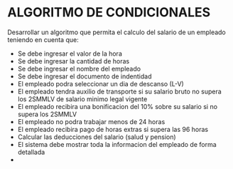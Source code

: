 # ALGORITMO DE CONDICIONALES

Desarrollar un algoritmo que permita el calculo del salario de un empleado teniendo en cuenta que:
- Se debe ingresar el valor de la hora
- Se debe ingresar la cantidad de horas
- Se debe ingresar el nombre del empleado
- Se debe ingresar el documento de indentidad
- El empleado podra seleccionar un dia de descanso (L-V)
- El empleado tendra auxilio de transporte si su salario bruto no supera los 2SMMLV de salario minimo legal vigente
- El empleado recibira una bonificacion del 10% sobre su salario si no supera los 2SMMLV
- El empleado no podra trabajar menos de 24 horas
- El empleado recibira pago de horas extras si supera las 96 horas
- Calcular las deducciones del salario (salud y pension)
- El sistema debe mostrar toda la informacion del empleado de forma detallada
- 